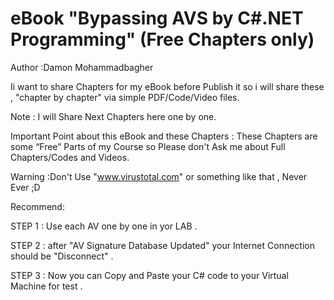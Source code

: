 #  eBook "Bypassing AVS by C#.NET Programming" (Free Chapters only)
Author :Damon Mohammadbagher

Ii want to share Chapters for my eBook before Publish it so i will share these , "chapter by chapter" via simple PDF/Code/Video files.

Note : I will Share Next Chapters here one by one.

Important Point about this eBook and these Chapters : These Chapters are some “Free” Parts of my Course so Please don't Ask me about Full Chapters/Codes and Videos.


Warning :Don't Use "www.virustotal.com" or something like that , Never Ever ;D

Recommend:

STEP 1 : Use each AV one by one in yor LAB .

STEP 2 : after "AV Signature Database Updated" your Internet Connection should be "Disconnect" .

STEP 3 : Now you can Copy and Paste your C# code to your Virtual Machine for test .
